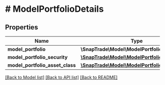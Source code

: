 # # ModelPortfolioDetails

## Properties

Name | Type | Description | Notes
------------ | ------------- | ------------- | -------------
**model_portfolio** | **\SnapTrade\Model\ModelPortfolio** |  | [optional]
**model_portfolio_security** | [**\SnapTrade\Model\ModelPortfolioSecurity[]**](ModelPortfolioSecurity.md) |  | [optional]
**model_portfolio_asset_class** | [**\SnapTrade\Model\ModelPortfolioAssetClass[]**](ModelPortfolioAssetClass.md) |  | [optional]

[[Back to Model list]](../../README.md#models) [[Back to API list]](../../README.md#endpoints) [[Back to README]](../../README.md)
